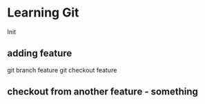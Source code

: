 # Learning Git
Init

## adding feature
git branch feature
git checkout feature

## checkout from another feature - something